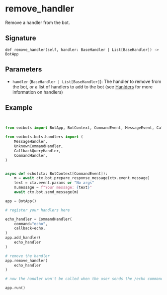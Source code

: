 # remove_handler

Remove a handler from the bot.

## Signature

`def remove_handler(self, handler: BaseHandler | List[BaseHandler]) -> BotApp`

## Parameters

- `handler` (`BaseHandler | List[BaseHandler]`): The handler to remove from the bot, or a list of handlers to add to the bot (see [Hanlders](../../fundamentals/handlers) for more information on handlers)


## Example

```python


from swibots import BotApp, BotContext, CommandEvent, MessageEvent, CallbackQueryEvent, filters, InlineKeyboardButton, InlineMarkup, BotCommandInfo

from swibots.bots.handlers import (
    MessageHandler,
    UnknownCommandHandler,
    CallbackQueryHandler,
    CommandHandler,
)


async def echo(ctx: BotContext[CommandEvent]):
    m = await ctx.bot.prepare_response_message(ctx.event.message)
    text = ctx.event.params or "No args"
    m.message = f"Your message: {text}"
    await ctx.bot.send_message(m)

app = BotApp()

# register your handlers here

echo_handler = CommandHandler(
    command="echo",
    callback=echo,
)
app.add_handler(
    echo_handler
)

# remove the handler
app.remove_handler(
    echo_handler
)

# now the handler won't be called when the user sends the /echo command

app.run()

```